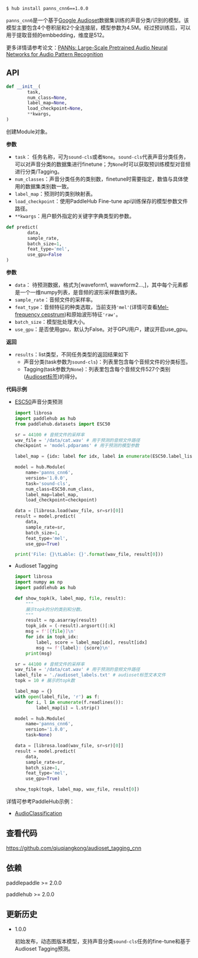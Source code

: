 ```shell
$ hub install panns_cnn6==1.0.0
```


`panns_cnn6`是一个基于[Google Audioset](https://research.google.com/audioset/)数据集训练的声音分类/识别的模型。该模型主要包含4个卷积层和2个全连接层，模型参数为4.5M。经过预训练后，可以用于提取音频的embbedding，维度是512。

更多详情请参考论文：[PANNs: Large-Scale Pretrained Audio Neural Networks for Audio Pattern Recognition](https://arxiv.org/pdf/1912.10211.pdf)

## API
```python
def __init__(
        task,
        num_class=None,
        label_map=None,
        load_checkpoint=None,
        **kwargs,
)
```

创建Module对象。

**参数**

* `task`： 任务名称，可为`sound-cls`或者`None`。`sound-cls`代表声音分类任务，可以对声音分类的数据集进行finetune；为`None`时可以获取预训练模型对音频进行分类/Tagging。
* `num_classes`：声音分类任务的类别数，finetune时需要指定，数值与具体使用的数据集类别数一致。
* `label_map`：预测时的类别映射表。
* `load_checkpoint`：使用PaddleHub Fine-tune api训练保存的模型参数文件路径。
* `**kwargs`：用户额外指定的关键字字典类型的参数。

```python
def predict(
        data,
        sample_rate,
        batch_size=1,
        feat_type='mel',
        use_gpu=False
)
```

**参数**

* `data`： 待预测数据，格式为\[waveform1, wavwform2…,\]，其中每个元素都是一个一维numpy列表，是音频的波形采样数值列表。
* `sample_rate`：音频文件的采样率。
* `feat_type`：音频特征的种类选取，当前支持`'mel'`(详情可查看[Mel-frequency cepstrum](https://en.wikipedia.org/wiki/Mel-frequency_cepstrum))和原始波形特征`'raw'`。
* `batch_size`：模型批处理大小。
* `use_gpu`：是否使用gpu，默认为False。对于GPU用户，建议开启use_gpu。

**返回**

* `results`：list类型，不同任务类型的返回结果如下
  * 声音分类(task参数为`sound-cls`)：列表里包含每个音频文件的分类标签。
  * Tagging(task参数为`None`)：列表里包含每个音频文件527个类别([Audioset标签](https://research.google.com/audioset/))的得分。


**代码示例**

- [ESC50](https://github.com/karolpiczak/ESC-50)声音分类预测
    ```python
    import librosa
    import paddlehub as hub
    from paddlehub.datasets import ESC50

    sr = 44100 # 音频文件的采样率
    wav_file = '/data/cat.wav' # 用于预测的音频文件路径
    checkpoint = 'model.pdparams' # 用于预测的模型参数

    label_map = {idx: label for idx, label in enumerate(ESC50.label_list)}

    model = hub.Module(
        name='panns_cnn6',
        version='1.0.0',
        task='sound-cls',
        num_class=ESC50.num_class,
        label_map=label_map,
        load_checkpoint=checkpoint)

    data = [librosa.load(wav_file, sr=sr)[0]]
    result = model.predict(
        data,
        sample_rate=sr,
        batch_size=1,
        feat_type='mel',
        use_gpu=True)

    print('File: {}\tLable: {}'.format(wav_file, result[0]))
    ```

- Audioset Tagging
    ```python
    import librosa
    import numpy as np
    import paddlehub as hub

    def show_topk(k, label_map, file, result):
        """
        展示topk的分的类别和分数。
        """
        result = np.asarray(result)
        topk_idx = (-result).argsort()[:k]
        msg = f'[{file}]\n'
        for idx in topk_idx:
            label, score = label_map[idx], result[idx]
            msg += f'{label}: {score}\n'
        print(msg)

    sr = 44100 # 音频文件的采样率
    wav_file = '/data/cat.wav' # 用于预测的音频文件路径
    label_file = './audioset_labels.txt' # audioset标签文本文件
    topk = 10 # 展示的topk数

    label_map = {}
    with open(label_file, 'r') as f:
        for i, l in enumerate(f.readlines()):
            label_map[i] = l.strip()

    model = hub.Module(
        name='panns_cnn6',
        version='1.0.0',
        task=None)

    data = [librosa.load(wav_file, sr=sr)[0]]
    result = model.predict(
        data,
        sample_rate=sr,
        batch_size=1,
        feat_type='mel',
        use_gpu=True)

    show_topk(topk, label_map, wav_file, result[0])
    ```

详情可参考PaddleHub示例：
- [AudioClassification](https://github.com/PaddlePaddle/PaddleHub/tree/release/v2.0/demo/audio_classification)


##   查看代码

https://github.com/qiuqiangkong/audioset_tagging_cnn


## 依赖

paddlepaddle >= 2.0.0

paddlehub >= 2.0.0

## 更新历史

* 1.0.0

  初始发布，动态图版本模型，支持声音分类`sound-cls`任务的fine-tune和基于Audioset Tagging预测。
